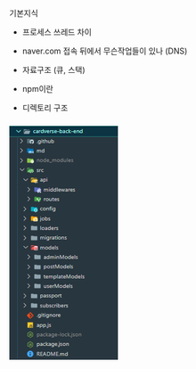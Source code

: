 기본지식

-   프로세스 쓰레드 차이
-   naver.com 접속 뒤에서 무슨작업들이 있나 (DNS)
-   자료구조 (큐, 스택)
-   npm이란

-   디렉토리 구조

### ![](./md_image/2025-02-14-16-07-19.png)
